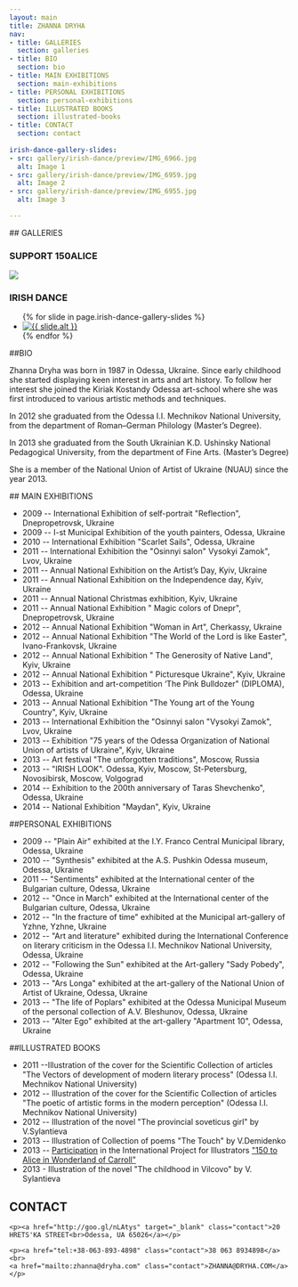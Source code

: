 ```yaml
---
layout: main
title: ZHANNA DRYHA
nav:
- title: GALLERIES
  section: galleries
- title: BIO
  section: bio
- title: MAIN EXHIBITIONS
  section: main-exhibitions
- title: PERSONAL EXHIBITIONS
  section: personal-exhibitions
- title: ILLUSTRATED BOOKS
  section: illustrated-books
- title: CONTACT
  section: contact
  
irish-dance-gallery-slides:
- src: gallery/irish-dance/preview/IMG_6966.jpg
  alt: Image 1
- src: gallery/irish-dance/preview/IMG_6959.jpg
  alt: Image 2
- src: gallery/irish-dance/preview/IMG_6955.jpg
  alt: Image 3

---
```


  

<div class="section" id="galleries"/>
## GALLERIES

### SUPPORT 150ALICE
  <a href="events/150alice/"><img src="http://res.cloudinary.com/indiegogo-media-prod-cld/image/upload/c_limit,w_620/v1432182396/urxfwcj8w29rblyxtgqf.jpg"></a>


### IRISH DANCE

<ul class="rslides">
    {% for slide in page.irish-dance-gallery-slides %}
        <li>
            <a href="gallery/irish-dance/"><img src="{{ slide.src }}" alt="{{ slide.alt }}"></a>
        </li>
    {% endfor %}
</ul>

<div class="section" id="bio"/>
##BIO

Zhanna Dryha was born in 1987 in Odessa, Ukraine. Since early childhood she started displaying keen interest in arts and art history. To follow her interest she joined the Kiriak Kostandy Odessa art-school where she was first introduced to various artistic methods and techniques.

In 2012 she graduated from the Odessa I.I. Mechnikov National University, from the department of Roman–German Philology (Master’s Degree).

In 2013 she graduated from the South Ukrainian K.D. Ushinsky National Pedagogical University, from the department of Fine Arts.
(Master’s Degree)

She is a member of the National Union of Artist of Ukraine (NUAU) since the year 2013.


<div class="section" id="main-exhibitions"/>
## MAIN EXHIBITIONS

* 2009 -- International Exhibition of self-portrait "Reflection", Dnepropetrovsk, Ukraine
* 2009 -- I-st Municipal Exhibition of the youth painters, Odessa, Ukraine 
* 2010 -- International Exhibition "Scarlet Sails", Odessa, Ukraine
* 2011 -- International Exhibition the "Osinnyi salon" Vysokyi Zamok", Lvov, Ukraine 
* 2011 -- Annual National  Exhibition on the Artist’s Day, Kyiv, Ukraine
* 2011 -- Annual National  Exhibition on the Independence day, Kyiv, Ukraine
* 2011 -- Annual National  Christmas exhibition, Kyiv, Ukraine
* 2011 -- Annual National  Exhibition  " Magic colors of Dnepr", Dnepropetrovsk, Ukraine
* 2012 -- Annual National Exhibition "Woman in Art", Cherkassy, Ukraine
* 2012 -- Annual National Exhibition "The World of the Lord is like Easter", Ivano-Frankovsk, Ukraine
* 2012 -- Annual National Exhibition " The Generosity of Native Land", Kyiv, Ukraine
* 2012 -- Annual National Exhibition " Picturesque Ukraine", Kyiv, Ukraine
* 2013 -- Exhibition and art-competition ‘The Pink Bulldozer" (DIPLOMA), Odessa, Ukraine
* 2013 -- Annual National Exhibition "The Young art of the Young Country", Kyiv, Ukraine
* 2013 -- International Exhibition the "Osinnyi salon "Vysokyi Zamok", Lvov, Ukraine
* 2013 -- Exhibition "75 years of the Odessa Organization of National Union of artists of Ukraine", Kyiv, Ukraine
* 2013 -- Art festival "The unforgotten traditions", Moscow, Russia
* 2013 -- "IRISH LOOK". Odessa, Kyiv, Moscow, St-Petersburg, Novosibirsk, Moscow, Volgograd
* 2014 -- Exhibition to the 200th anniversary of Taras Shevchenko", Odessa, Ukraine
* 2014 -- National Exhibition "Maydan", Kyiv, Ukraine


<div class="section" id="personal-exhibitions"/>
##PERSONAL EXHIBITIONS

* 2009 -- "Plain Air" exhibited at the I.Y. Franco Central Municipal library, Odessa, Ukraine 
* 2010 -- "Synthesis" exhibited at the A.S. Pushkin Odessa museum, Odessa, Ukraine
* 2011 -- "Sentiments" exhibited at the International center of the Bulgarian culture, Odessa, Ukraine 
* 2012 -- "Once in March" exhibited at the International center of the Bulgarian culture, Odessa, Ukraine 
* 2012 -- "In the fracture of time" exhibited at the Municipal art-gallery of Yzhne, Yzhne, Ukraine 
* 2012 -- "Art and literature" exhibited during the International Conference on literary criticism in the Odessa I.I. Mechnikov National University, Odessa, Ukraine
* 2012 -- "Following the Sun" exhibited at the Art-gallery "Sady Pobedy", Odessa, Ukraine 
* 2013 -- "Ars Longa" exhibited at the art-gallery of the National Union of Artist of Ukraine, Odessa, Ukraine 
* 2013 -- "The life of Poplars" exhibited at the Odessa Municipal Museum of the personal collection of A.V. Bleshunov, Odessa, Ukraine
* 2013 -- "Alter Ego" exhibited at the art-gallery "Apartment 10", Odessa, Ukraine 


<div class="section" id="illustrated-books"/>
##ILLUSTRATED BOOKS

* 2011 --Illustration of the cover for the Scientific Collection of articles "The Vectors of development of modern literary process" (Odessa I.I. Mechnikov National University) 
* 2012 -- Illustration of the cover for the Scientific Collection of articles "The poetic of artistic forms in the modern perception" (Odessa I.I. Mechnikov National University)
* 2012 -- Illustration of the novel "The provincial soveticus  girl" by V.Sylantieva
* 2013 -- Illustration of Collection of poems "The Touch" by V.Demidenko
* 2013 -- [Participation](http://www.150alice.com/project/zhanna-dryha/) in the International Project for Illustrators ["150 to Alice in Wonderland of Carroll"](http://www.150alice.com/about/)
* 2013 - Illustration of the novel "The childhood in Vilcovo" by V. Sylantieva


<div class="section" id="contact"/>

## CONTACT
<div class="contact-wrapper">

	<p><a href="http://goo.gl/nLAtys" target="_blank" class="contact">20 HRETS'KA STREET<br>Odessa, UA 65026</a></p>

	<p><a href="tel:+38-063-893-4898" class="contact">38 063 8934898</a><br>
	<a href="mailto:zhanna@dryha.com" class="contact">ZHANNA@DRYHA.COM</a></p>

</div>

